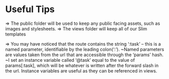 Useful Tips
=============
=>  The public folder will be used to keep any public facing assets, such as images and stylesheets.
=>
 The views folder will keep all of our Slim templates

=> You may have noticed that the route contains the string ‘:task’ – this is a named parameter, identifiable by the leading colon(‘:’).
   ~Named parameters are values taken from the url that are accessible through the ‘params’ hash.
   ~I set an instance variable called ‘@task’ equal to the value of params[:task], which will be whatever is written after the forward slash in the url. Instance variables are useful as they can be referenced in views.  